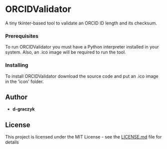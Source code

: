 # ORCIDValidator

A tiny tkinter-based tool to validate an ORCID ID length and its checksum.

### Prerequisites

To run ORCIDValidator you must have a Python interpreter installed in your system. Also, an .ico image will be required to run the tool.

### Installing

To install ORCIDValidator download the source code and put an .ico image in the 'icon' folder.

## Author

* **d-graczyk**

## License

This project is licensed under the MIT License - see the [LICENSE.md](LICENSE.md) file for details
